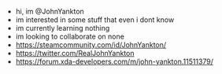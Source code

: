 - hi, im @JohnYankton
- im interested in some stuff that even i dont know
- im currently learning nothing
- im looking to collaborate on none
- https://steamcommunity.com/id/JohnYankton/
- https://twitter.com/RealJohnYankton
- https://forum.xda-developers.com/m/john-yankton.11511379/

<!---
JohnYankton/JohnYankton is a ✨ special ✨ repository because its `README.md` (this file) appears on your GitHub profile.
You can click the Preview link to take a look at your changes.
--->
